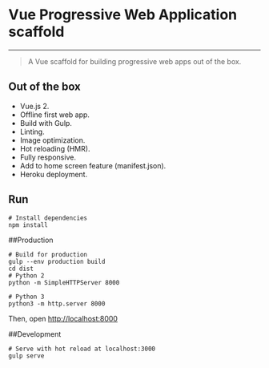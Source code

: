 # Vue Progressive Web Application scaffold
---

> A Vue scaffold for building progressive web apps out of the box.

## Out of the box

* Vue.js 2.
* Offline first web app.
* Build with Gulp.
* Linting.
* Image optimization.
* Hot reloading (HMR).
* Fully responsive.
* Add to home screen feature (manifest.json).
* Heroku deployment.

## Run
```shell
# Install dependencies
npm install
```
##Production
```shell
# Build for production
gulp --env production build
cd dist
# Python 2
python -m SimpleHTTPServer 8000

# Python 3
python3 -m http.server 8000
```
Then, open [http://localhost:8000](http://localhost:8000/)

##Development
```shell
# Serve with hot reload at localhost:3000
gulp serve
```
